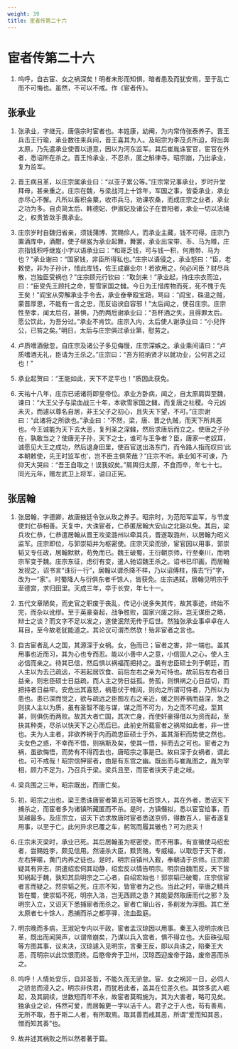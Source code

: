```yaml
---
weight: 39
title: 宦者传第二十六
---
```


# 宦者传第二十六

1. <span id="宦者传第二十六-1"></span>
呜呼，自古宦、女之祸深矣！明者未形而知惧，暗者患及而犹安焉，至于乱亡而不可悔也。虽然，不可以不戒。作《宦者传》。

## 张承业

1. <span id="宦者传第二十六-张承业-1"></span>
张承业，字继元，唐僖宗时宦者也。本姓康，幼阉，为内常侍张泰养子。晋王兵击王行瑜，承业数往来兵间，晋王喜其为人。及昭宗为李茂贞所迫，将出奔太原，乃先遣承业使晋以道意，因以为河东监军。其后崔胤诛宦官，宦官在外者，悉诏所在杀之。晋王怜承业，不忍杀，匿之斛律寺。昭宗崩，乃出承业，复为监军。

2. <span id="宦者传第二十六-张承业-2"></span>
晋王病且革，以庄宗属承业曰：“以亚子累公等。”庄宗常兄事承业，岁时升堂拜母，甚亲重之。庄宗在魏，与梁战河上十馀年，军国之事，皆委承业，承业亦尽心不懈。凡所以畜积金粟，收市兵马，劝课农桑，而成庄宗之业者，承业之功为多。自贞简太后、韩德妃、伊淑妃及诸公子在晋阳者，承业一切以法绳之，权贵皆敛手畏承业。

3. <span id="宦者传第二十六-张承业-3"></span>
庄宗岁时自魏归省亲，须钱蒲博、赏赐伶人，而承业主藏，钱不可得。庄宗乃置酒库中，酒酣，使子继岌为承业起舞，舞罢，承业出宝带、币、马为赠，庄宗指钱积呼继岌小字以语承业曰：“和哥乏钱，可与钱一积，何用带、马为也？”承业谢曰：“国家钱，非臣所得私也。”庄宗以语侵之，承业怒曰：“臣，老敕使，非为子孙计，惜此库钱，佐王成霸业尔！若欲用之，何必问臣？财尽兵散，岂独臣受祸也？”庄宗顾元行钦曰：“取剑来！”承业起，持庄宗衣而泣，曰：“臣受先王顾托之命，誓雪家国之雠。今日为王惜库物而死，死不愧于先王矣！”阎宝从旁解承业手令去，承业奋拳殴宝踣，骂曰：“阎宝，硃温之贼，蒙晋厚恩，不能有一言之忠，而反谄谀自容邪！”太后闻之，使召庄宗。庄宗性至孝，闻太后召，甚惧，乃酌两卮谢承业曰：“吾杯酒之失，且得罪太后。愿公饮此，为吾分过。”承业不肯饮。庄宗入内，太后使人谢承业曰：“小兒忤公，已笞之矣。”明日，太后与庄宗俱过承业第，慰劳之。

4. <span id="宦者传第二十六-张承业-4"></span>
卢质嗜酒傲忽，自庄宗及诸公子多见侮慢，庄宗深嫉之。承业乘间请曰：“卢质嗜酒无礼，臣请为王杀之。”庄宗曰：“吾方招纳贤才以就功业，公何言之过也！”

5. <span id="宦者传第二十六-张承业-5"></span>
承业起贺曰：“王能如此，天下不足平也！”质因此获免。

6. <span id="宦者传第二十六-张承业-6"></span>
天祐十八年，庄宗已诺诸将即皇帝位。承业方卧病，闻之，自太原肩舆至魏，谏曰：“大王父子与梁血战三十年，本欲雪家国之雠，而复唐之社稷。今元凶未灭，而遽以尊名自居，非王父子之初心，且失天下望，不可。”庄宗谢曰：“此诸将之所欲也。”承业曰：“不然，梁，唐、晋之仇贼，而天下所共恶也。今王诚能为天下去大恶，复列圣之深雠，然后求唐后而立之。使唐之子孙在，孰敢当之？使唐无子孙，天下之士，谁可与王争者？臣，唐家一老奴耳，诚愿见大王之成功，然后退身田里，使百官送出洛东门，而令路人指而叹曰‘此本朝敕使，先王时监军也’，岂不臣主俱荣哉？”庄宗不听。承业知不可谏，乃仰天大哭曰：“吾王自取之！误我奴矣。”肩舆归太原，不食而卒，年七十七。同光元年，赠左武卫上将军，谥曰正宪。

## 张居翰

1. <span id="宦者传第二十六-张居翰-1"></span>
张居翰，字德卿，故唐掖廷令张从玫之养子。昭宗时，为范阳军监军，与节度使刘仁恭相善。天复中，大诛宦者，仁恭匿居翰大安山之北谿以免。其后，梁兵攻仁恭，仁恭遣居翰从晋王攻梁潞州以牵其兵，晋遂取潞州，以居翰为昭义监军。庄宗即位，与郭崇韬并为枢密使。庄宗灭梁而骄，宦官因以用事，郭崇韬又专任政，居翰默默，苟免而已。魏王破蜀，王衍朝京师，行至秦川，而明宗军变于魏。庄宗东征，虑衍有变，遣人驰诏魏王杀之。诏书已印画，而居翰发视之，诏书言“诛衍一行”，居翰以谓杀降不祥，乃以诏傅柱，揩去“行”字，改为一“家”。时蜀降人与衍俱东者千馀人，皆获免。庄宗遇弑，居翰见明宗于至德宫，求归田里。天成三年，卒于长安，年七十一。

2. <span id="宦者传第二十六-张居翰-2"></span>
五代文章陋矣，而史官之职废于丧乱，传记小说多失其传，故其事迹，终始不完，而杂以讹缪。至于英豪奋起，战争胜败，国家兴废之际，岂无谋臣之略，辩士之谈？而文字不足以发之，遂使泯然无传于后世。然独张承业事卓卓在人耳目，至今故老犹能道之。其论议可谓杰然欤！殆非宦者之言也。

3. <span id="宦者传第二十六-张居翰-3"></span>
自古宦者乱人之国，其源深于女祸。女，色而已；宦者之害，非一端也。盖其用事也近而习，其为心也专而忍。能以小善中人之意，小信固人之心，使人主必信而亲之。待其已信，然后惧以祸福而把持之。虽有忠臣硕士列于朝廷，而人主以为去己疏远，不若起居饮食、前后左右之亲为可恃也。故前后左右者日益亲，则忠臣硕士日益疏，而人主之势日益孤。势孤，则惧祸之心日益切，而把持者日益牢。安危出其喜怒，祸患伏于帷闼，则向之所谓可恃者，乃所以为患也。患已深而觉之，欲与疏远之臣图左右之亲近，缓之则养祸而益深，急之则挟人主以为质，虽有圣智不能与谋，谋之而不可为，为之而不可成，至其甚，则俱伤而两败。故其大者亡国，其次亡身，而使奸豪得借以为资而起，至抉其种类，尽杀以快天下之心而后已。此前史所载宦者之祸常如此者，非一世也。夫为人主者，非欲养祸于内而疏忠臣硕士于外，盖其渐积而势使之然也。夫女色之惑，不幸而不悟，则祸斯及矣，使其一悟，捽而去之可也。宦者之为祸，虽欲悔悟，而势有不得而去也，唐昭宗之事是已。故曰深于女祸者，谓此也。可不戒哉！昭宗信狎宦者，由是有东宫之幽。既出而与崔胤图之，胤为宰相，顾力不足为，乃召兵于梁。梁兵且至，而宦者挟天子走之岐。

4. <span id="宦者传第二十六-张居翰-4"></span>
梁兵围之三年，昭宗既出，而唐亡矣。

5. <span id="宦者传第二十六-张居翰-5"></span>
初，昭宗之出也，梁王悉诛唐宦者第五可范等七百馀人，其在外者，悉诏天下捕杀之，而宦者多为诸镇所藏匿而不杀。是时，方镇僭拟，悉以宦官给事，而吴越最多。及庄宗立，诏天下访求故唐时宦者悉送京师，得数百人，宦者遂复用事，以至于亡。此何异求已覆之车，躬驾而履其辙也？可为悲夫！

6. <span id="宦者传第二十六-张居翰-6"></span>
庄宗未灭梁时，承业已死。其后居翰虽为枢密使，而不用事。有宣徽使马绍宏者，尝赐姓李，颇见信用。然诬杀大臣，黩货赂，专威福，以取怨于天下者，左右狎暱，黄门内养之徒也。是时，明宗自镇州入觐，奉朝请于京师。庄宗颇疑其有异志，阴遣绍宏伺其动静，绍宏反以情告明宗。明宗自魏而反，天下皆知祸起于魏，孰知其启明宗之二心者，自绍宏始也！郭崇韬已破蜀，庄宗信宦者言而疑之。然崇韬之死，庄宗不知，皆宦者为之也。当此之时，举唐之精兵皆在蜀，使崇韬不死，明宗入洛，岂无西顾之患？其能晏然取唐而代之邪？及明宗入立，又诏天下悉捕宦者而杀之。宦者亡窜山谷，多削发为浮图。其亡至太原者七十馀人，悉捕而杀之都亭驿，流血盈庭。

7. <span id="宦者传第二十六-张居翰-7"></span>
明宗晚而多病，王淑妃专内以干政，宦者孟汉琼因以用事。秦王入视明宗疾已革，既出而闻哭声，以谓帝崩矣，乃谋以兵入宫者，惧不得立也。大臣硃弘昭等方图其事，议未决，汉琼遽入见明宗，言秦王反，即以兵诛之，陷秦王大恶，而明宗以此饮恨而终。后愍帝奔于卫州，汉琼西迎废帝于路，废帝恶而杀之。

8. <span id="宦者传第二十六-张居翰-8"></span>
呜呼！人情处安乐，自非圣哲，不能久而无骄怠。宦、女之祸非一日，必伺人之骄怠而浸入之。明宗非佚君，而犹若此者，盖其在位差久也。其馀多武人崛起，及其嗣续，世数短而年不永，故宦者莫暇施为。其为大害者，略可见矣。独承业之论，伟然可爱，而居翰更一字以活千人。君子之于人也，苟有善焉，无所不取，吾于斯二人者，有所取焉。取其善而戒其恶，所谓“爱而知其恶，憎而知其善”也。

9. <span id="宦者传第二十六-张居翰-9"></span>
故并述其祸败之所以然者著于篇。
